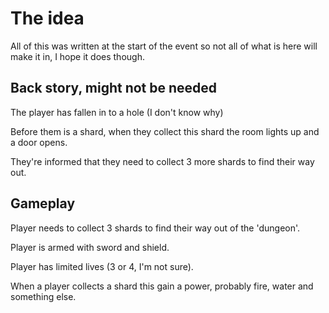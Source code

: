 # The idea
All of this was written at the start of the event so not all of what is here will make it in, I hope it does though.


## Back story, might not be needed
The player has fallen in to a hole (I don't know why)

Before them is a shard, when they collect this shard the room lights up and a door opens.

They're informed that they need to collect 3 more shards to find their way out.

## Gameplay
Player needs to collect 3 shards to find their way out of the 'dungeon'.

Player is armed with sword and shield.

Player has limited lives (3 or 4, I'm not sure).

When a player collects a shard this gain a power, probably fire, water and something else.
